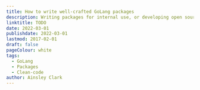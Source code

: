 ```yaml
---
title: How to write well-crafted GoLang packages
description: Writing packages for internal use, or developing open source projects? Writing Go packages with clean and clear APIs will increase the chances of them being reused and maintained. Explore best practices, goals, and idioms that help make well-crafted packages.
linktitle: TODO
date: 2022-03-01
publishdate: 2022-03-01
lastmod: 2017-02-01
draft: false
pageColour: white
tags:
  - GoLang
  - Packages
  - Clean-code
author: Ainsley Clark
---
```

